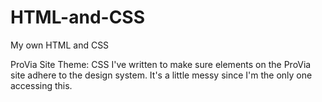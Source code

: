 # HTML-and-CSS
My own HTML and CSS

ProVia Site Theme: CSS I've written to make sure elements on the ProVia site adhere to the design system. It's a little messy since I'm the only one accessing this. 
